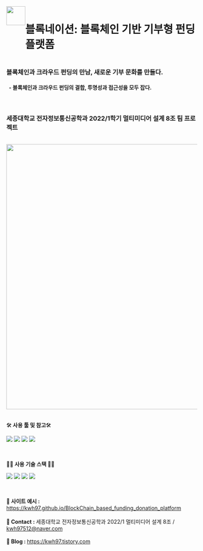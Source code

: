 <div style="display: flex"><img src="https://user-images.githubusercontent.com/82254874/173244440-b6417f0c-fa99-435e-b265-6a85eda1b416.png" style="width: 50px"><h1>블록네이션: 블록체인 기반 기부형 펀딩 플랫폼</h1></div>
<h3>블록체인과 크라우드 펀딩의 만남, 새로운 기부 문화를 만들다.</h3>
<h4>&nbsp - 블록체인과 크라우드 펀딩의 결합, 투명성과 접근성을 모두 잡다.</h4><br>
<h3>세종대학교 전자정보통신공학과 2022/1학기 멀티미디어 설계 8조 팀 프로젝트</h3><br>
<img src="https://user-images.githubusercontent.com/82254874/173244059-2df100f2-66db-461e-9129-f2344891c212.jpg" style="width: 700px"/>
<br><br>

🛠<strong> 사용 툴 및 참고</strong>🛠   

<img src="https://img.shields.io/badge/VisualStudioCode-32AAFF?style=flat-square&logo=visualstudiocode&logoColor=white"/> <img src="https://img.shields.io/badge/Ganache-FF8C0A?style=flat-square&logo=Ganache&logoColor=white"/> <img src="https://img.shields.io/badge/BlockChain-black?style=flat-square&logo=blockchain&logoColor=white"/> <img src="https://img.shields.io/badge/Ethereum-blue?style=flat-square&logo=ethereum&logoColor=white"/> <br>


<br>

👨‍💻<strong> 사용 기술 스택 </strong>👨‍💻

<img src="https://img.shields.io/badge/HTML-red?style=flat-square&logo=html5&logoColor=white"/> <img src="https://img.shields.io/badge/CSS-blue?style=flat-square&logo=css3&logoColor=white"/> <img src="https://img.shields.io/badge/JAVASCRIPT-yellow?style=flat-square&logo=javascript&logoColor=white"/> <img src="https://img.shields.io/badge/WEB3.JS-green?style=flat-square&logo=web3.js&logoColor=white"/>

<br>


🔗<strong> 사이트 예시 : </strong>  https://kwh97.github.io/BlockChain_based_funding_donation_platform <br><br>
📧<strong> Contact : </strong> 세종대학교 전자정보통신공학과 2022/1 멀티미디어 설계 8조 / kwh97512@naver.com <br><br>
🔖<strong> Blog : </strong>https://kwh97.tistory.com




<br><br>
